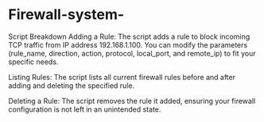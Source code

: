 # Firewall-system-
Script Breakdown
Adding a Rule: The script adds a rule to block incoming TCP traffic from IP address 192.168.1.100. You can modify the parameters (rule_name, direction, action, protocol, local_port, and remote_ip) to fit your specific needs.

Listing Rules: The script lists all current firewall rules before and after adding and deleting the specified rule.

Deleting a Rule: The script removes the rule it added, ensuring your firewall configuration is not left in an unintended state.
